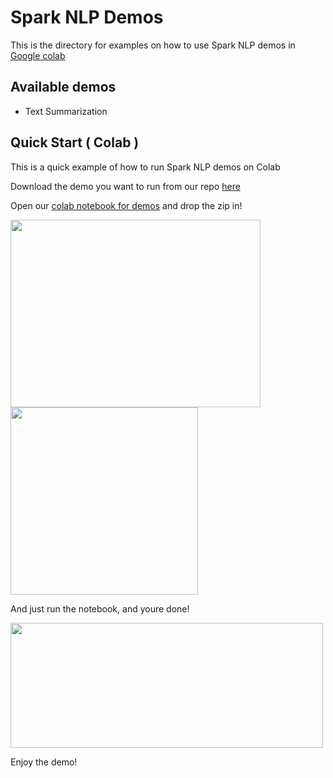 # Spark NLP Demos

This is the directory for examples on how to use Spark NLP demos in [Google colab](https://colab.google)

## Available demos

* Text Summarization

## Quick Start ( Colab )

This is a quick example of how to run Spark NLP demos on Colab

Download the demo you want to run from our repo [here](https://github.com/JohnSnowLabs/spark-nlp/tree/master/examples/demos/streamlit/run_streamlit_demos.ipynb)

Open our [colab notebook for demos]() and drop the zip in!

<img src="https://github.com/AbdullahMubeenAnwar/spark-nlp/assets/77073730/c878c960-3e31-4f12-bcfc-c54821640898" width="400" height="300">
<img src="https://github.com/AbdullahMubeenAnwar/spark-nlp/assets/77073730/c6fb74f9-0faa-4689-a0e3-b7c8eaa4fa2a" width="300" height="300">

And just run the notebook, and youre done!

<img src="https://github.com/AbdullahMubeenAnwar/spark-nlp/assets/77073730/4f2d6c12-654f-420c-a0e5-4ae8618d2af5" width="500" height="200">

Enjoy the demo!
